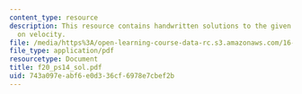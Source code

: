 ```yaml
---
content_type: resource
description: This resource contains handwritten solutions to the given problem set
  on velocity.
file: /media/https%3A/open-learning-course-data-rc.s3.amazonaws.com/16-01-unified-engineering-i-ii-iii-iv-fall-2005-spring-2006/743a097eabf6e0d336cf6978e7cbef2b_f20_ps14_sol.pdf
file_type: application/pdf
resourcetype: Document
title: f20_ps14_sol.pdf
uid: 743a097e-abf6-e0d3-36cf-6978e7cbef2b
---
```

